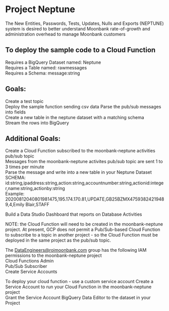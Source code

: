 # Project Neptune
The New Entities, Passwords, Tests, Updates, Nulls and Exports (NEPTUNE) system is desired to better understand Moonbank rate-of-growth and administration overhead to manage Moonbank customers

## To deploy the sample code to a Cloud Function  
Requires a BigQuery Dataset named: Neptune  
Requires a Table named: rawmessages  
Requires a Schema:  message:string  

## Goals:  
Create a test topic  
Deploy the sample function sending csv data 
Parse the pub/sub messages into fields  
Create a new table in the neptune dataset with a matching schema  
Stream the rows into BigQuery  

## Additional Goals:  
Create a Cloud Function subscribed to the moonbank-neptune activities pub/sub topic  
  Messages from the moonbank-neptune activites pub/sub topic are sent 1 to 3 times per minute  
Parse the message and write into a new table in your Neptune Dataset  
  SCHEMA: id:string,ipaddress:string,action:string,accountnumber:string,actionid:integer,name:string,actionby:string    
  Example: 20200812040801981475,195.174.170.81,UPDATE,GB25BZMX47593824219489,4,Emily Blair,STAFF  

Build a Data Studio Dashboard that reports on Database Activities    

NOTE: the Cloud Function will need to be created in the moonbank-neptune project. At present, GCP does not permit a Pub/Sub-based Cloud Function to subscribe to a topic in another project - so the Cloud Function must be deployed in the same project as the pub/sub topic.

The DataEngineers@roimoonbank.com group has the following IAM permissions to the moonbank-neptune project  
  Cloud Functions Admin  
  Pub/Sub Subscriber  
  Create Service Accounts  

To deploy your cloud function - use a custom service account
  Create a Service Account to run your Cloud Function in the moonbank-neptune project  
  Grant the Service Account BigQuery Data Editor to the dataset in your Project  
